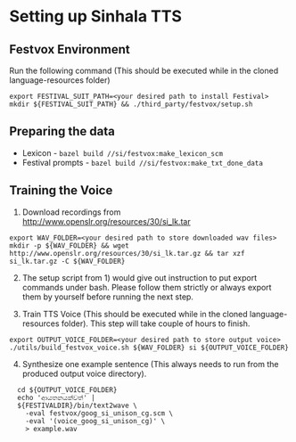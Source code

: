 # Setting up Sinhala TTS

## Festvox Environment

Run the following command (This should be executed while in the cloned language-resources folder)

```
export FESTIVAL_SUIT_PATH=<your desired path to install Festival>
mkdir ${FESTIVAL_SUIT_PATH} && ./third_party/festvox/setup.sh
```

## Preparing the data

- Lexicon - ```bazel build //si/festvox:make_lexicon_scm```
- Festival prompts -  ```bazel build //si/festvox:make_txt_done_data```

## Training the Voice

1. Download recordings from http://www.openslr.org/resources/30/si_lk.tar
  ```
  export WAV_FOLDER=<your desired path to store downloaded wav files>
  mkdir -p ${WAV_FOLDER} && wget http://www.openslr.org/resources/30/si_lk.tar.gz && tar xzf si_lk.tar.gz -C ${WAV_FOLDER}
  ```

2. The setup script from 1) would give out instruction to put export commands under bash.
Please follow them strictly or always export them by yourself before running the next step.


3. Train TTS Voice (This should be executed while in the cloned language-resources folder).
This step will take couple of hours to finish.

  ```
  export OUTPUT_VOICE_FOLDER=<your desired path to store output voice>
  ./utils/build_festvox_voice.sh ${WAV_FOLDER} si ${OUTPUT_VOICE_FOLDER}
  ```

4. Synthesize one example sentence (This always needs to run from the produced output voice directory).

  ```
    cd ${OUTPUT_VOICE_FOLDER}
    echo 'ආයතනයක්වත්' |
    ${FESTIVALDIR}/bin/text2wave \
      -eval festvox/goog_si_unison_cg.scm \
      -eval '(voice_goog_si_unison_cg)' \
      > example.wav
  ```
